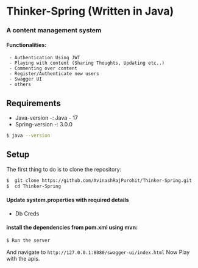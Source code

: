 # Thinker-Spring (Written in Java)
### A content management system

#### Functionalities:
     - Authentication Using JWT
     - Playing with content (Sharing Thoughts, Updating etc..)
     - Commenting over content
     - Register/Authenticate new users
     - Swagger UI
     - others
     


## Requirements
  * Java-version -: Java - 17
  * Spring-version -: 3.0.0

```sh
$ java --version
```
## Setup

The first thing to do is to clone the repository:
```sh
$  git clone https://github.com/AvinashRajPurohit/Thinker-Spring.git
$  cd Thinker-Spring
```

#### Update system.properties with required details
 - Db Creds
#### install the dependencies from pom.xml using mvn:

```sh
$ Run the server
```
And navigate to `http://127.0.0.1:8080/swagger-ui/index.html`
Now Play with the apis.

